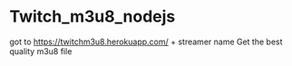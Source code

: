 # Twitch_m3u8_nodejs

got to https://twitchm3u8.herokuapp.com/ + streamer name 
Get the best quality m3u8 file
